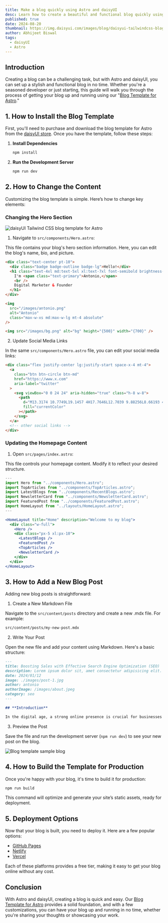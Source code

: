```yaml
---
title: Make a blog quickly using Astro and daisyUI
desc: Learn how to create a beautiful and functional blog quickly using the Blog Template for Astro.
published: true
date: 2024-08-20
thumbnail: https://img.daisyui.com/images/blog/daisyui-tailwindcss-blog-tempalte.webp
author: Abhijeet Biswal
tags:
  - daisyUI
  - Astro
---
```


## Introduction

Creating a blog can be a challenging task, but with Astro and daisyUI, you can set up a stylish and functional blog in no time. Whether you're a seasoned developer or just starting, this guide will walk you through the process of getting your blog up and running using our "[Blog Template for Astro](https://daisyui.com/store/#208203)."

## 1. How to Install the Blog Template

First, you'll need to purchase and download the blog template for Astro from the [daisyUI store](https://daisyui.com/store/#208203). Once you have the template, follow these steps:

1. **Install Dependencies**

   ```bash
   npm install

   ```

2. **Run the Development Server**
   ```bash
   npm run dev
   ```

## 2. How to Change the Content

Customizing the blog template is simple. Here’s how to change key elements:

### Changing the Hero Section

![daisyUI Tailwind CSS blog template for Astro](https://img.daisyui.com/images/blog/tailwind-css-blog-template.webp)

1. Navigate to `src/components/Hero.astro`:

This file contains your blog's hero section information. Here, you can edit the blog's name, bio, and picture.

```html
<div class="text-center pt-10">
  <div class="badge badge-outline badge-lg">Hello!</div>
  <h1 class="text-4xl md:text-5xl xl:text-7xl font-semibold brightness-150">
    I'm <span class="text-primary">Antonio,</span>
    <br />
    Digital Marketer & Founder
  </h1>
</div>

<img
  src="/images/antonio.png"
  alt="Antonio"
  class="max-w-xs md:max-w-lg mt-4 absolute"
/>

<img src="/images/bg.png" alt="bg" height="{500}" width="{700}" />
```

2. Update Social Media Links

In the same `src/components/Hero.astro` file, you can edit your social media links:

```html
<div class="flex justify-center lg:justify-start space-x-4 mt-4">
  <a
    class="btn btn-circle btn-md"
    href="https://www.x.com"
    aria-label="twitter"
  >
    <svg viewBox="0 0 24 24" aria-hidden="true" class="h-8 w-8">
      <path
        d="M13.3174 10.7749L19.1457 4H17.7646L12.7039 9.88256L8.66193 4H4L10.1122 12.8955L4 20H5.38119L10.7254 13.7878L14.994 20H19.656L13.3171 10.7749H13.3174ZM11.4257 12.9738L10.8064 12.0881L5.87886 5.03974H8.00029L11.9769 10.728L12.5962 11.6137L17.7652 19.0075H15.6438L11.4257 12.9742V12.9738Z"
        fill="currentColor"
      ></path>
    </svg>
  </a>
  <!-- other social links -->
</div>
```

### Updating the Homepage Content

1. Open `src/pages/index.astro`:

This file controls your homepage content. Modify it to reflect your desired structure.

```jsx
---
import Hero from "../components/Hero.astro";
import TopArticles from "../components/TopArticles.astro";
import LatestBlogs from "../components/RecentBlogs.astro";
import NewsletterCard from "../components/NewsletterCard.astro";
import FeaturedPost from "../components/FeaturedPost.astro";
import HomeLayout from "../layouts/HomeLayout.astro";
---

<HomeLayout title="Home" description="Welcome to my blog">
  <div class="w-full">
    <Hero />
    <div class="px-5 xl:px-10">
      <LatestBlogs />
      <FeaturedPost />
      <TopArticles />
      <NewsletterCard />
    </div>
  </div>
</HomeLayout>
```

## 3. How to Add a New Blog Post

Adding new blog posts is straightforward:

1. Create a New Markdown File

Navigate to the `src/content/posts` directory and create a new .mdx file. For example:

```bash
src/content/posts/my-new-post.mdx
```

2. Write Your Post

Open the new file and add your content using Markdown. Here's a basic structure:

```markdown
---
title: Boosting Sales with Effective Search Engine Optimization (SEO)
description: Lorem ipsum dolor sit, amet consectetur adipisicing elit. Hic eos odit sequi minima iure natus, odio tempora sit Lorem ipsum dolor sit.
date: 2024/01/12
image: ./images/post-1.jpg
author: antonio
authorImage: /images/about.jpeg
category: seo
---

## **Introduction**

In the digital age, a strong online presence is crucial for businesses looking to thrive. One of the key components of a successful online strategy is Search Engine Optimization (SEO). By optimizing your website for search engines, you can significantly improve your visibility, attract more potential customers, and ultimately boost your sales. In this article, we'll explore some essential SEO strategies to help you achieve these goals.
```

3. Preview the Post

Save the file and run the development server (`npm run dev`) to see your new post on the blog.

![Blog template sample blog](https://img.daisyui.com/images/blog/sample_blog.webp)

## 4. How to Build the Template for Production

Once you're happy with your blog, it's time to build it for production:

```bash
npm run build
```

This command will optimize and generate your site’s static assets, ready for deployment.

## 5. Deployment Options

Now that your blog is built, you need to deploy it. Here are a few popular options:

- [GitHub Pages](https://pages.github.com/)
- [Netlify](https://pages.github.com/)
- [Vercel](https://pages.github.com/)

Each of these platforms provides a free tier, making it easy to get your blog online without any cost.

## Conclusion

With Astro and daisyUI, creating a blog is quick and easy. Our [Blog Template for Astro](https://daisyui.com/store/#208203) provides a solid foundation, and with a few customizations, you can have your blog up and running in no time, whether you're sharing your thoughts or showcasing your work.
